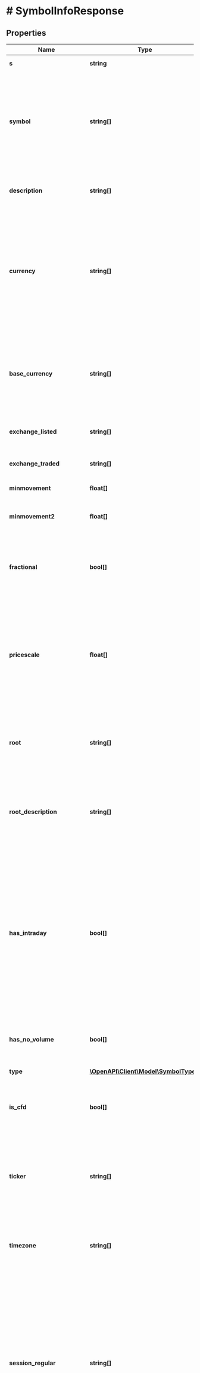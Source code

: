 # # SymbolInfoResponse

## Properties

Name | Type | Description | Notes
------------ | ------------- | ------------- | -------------
**s** | **string** | Status will always be &#x60;ok&#x60;. |
**symbol** | **string[]** | This is the name of the symbol - a string that the users will see. It should contain uppercase letters, numbers, a dot or an underscore. Also, it will be used for data requests if you are not using tickers. |
**description** | **string[]** | Description of a symbol. Will be displayed in the chart legend for this symbol. |
**currency** | **string[]** | Symbol currency, also named as counter currency. If a symbol is a currency pair, then the currency field has to contain the second currency of this pair. For example, &#x60;USD&#x60; is a currency for &#x60;EURUSD&#x60; ticker. Fiat currency must meet the ISO 4217 standard. |
**base_currency** | **string[]** | For currency pairs only. This field contains the first currency of the pair. For example, base currency for &#x60;EURUSD&#x60; ticker is &#x60;EUR&#x60;. Fiat currency must meet the ISO 4217 standard. | [optional]
**exchange_listed** | **string[]** | Short name of exchange where this symbol is listed. |
**exchange_traded** | **string[]** | Short name of exchange where this symbol is traded. |
**minmovement** | **float[]** | Minimal integer price change. |
**minmovement2** | **float[]** | This is a number for complex price formatting cases. The default value is &#x60;0&#x60;. | [optional]
**fractional** | **bool[]** | Boolean showing whether this symbol wants to have complex price formatting (see &#x60;minmov2&#x60;) or not. The default value is &#x60;false&#x60;. | [optional]
**pricescale** | **float[]** | Indicates how many decimal points the price has. For example, if the price has 2 decimal points (ex., 300.01), then &#x60;pricescale&#x60; is &#x60;100&#x60;. If it has 3 decimals, then &#x60;pricescale&#x60; is &#x60;1000&#x60; etc. If the price doesn&#39;t have decimals, set &#x60;pricescale&#x60; to &#x60;1&#x60;. |
**root** | **string[]** | Root of the features. It&#39;s required for futures symbol types only. Provide a null value for other symbol types. | [optional]
**root_description** | **string[]** | Short description of the futures root that will be displayed in the symbol search. It&#39;s required for futures only. Provide a null value for other symbol types. | [optional]
**has_intraday** | **bool[]** | Boolean value showing whether the symbol includes intraday (minutes) historical data. If it&#39;s &#x60;false&#x60; then all buttons for intraday resolutions will be disabled for this particular symbol. If it is set to &#x60;true&#x60;, all resolutions that are supplied directly by the datafeed must be provided in &#x60;intraday-multipliers&#x60; array. The default value is &#x60;true&#x60;. | [optional]
**has_no_volume** | **bool[]** | Boolean showing whether the symbol includes volume data or not. The default value is &#x60;false&#x60;. | [optional]
**type** | [**\OpenAPI\Client\Model\SymbolType[]**](SymbolType.md) | Symbol type (forex/stock etc.). |
**is_cfd** | **bool[]** | Boolean value showing whether the symbol is CFD. The base instrument type is set using the type field. | [optional]
**ticker** | **string[]** | This is a unique identifier for this particular symbol in your symbology. If you specify this property then its value will be used for all data requests for this symbol. | [optional]
**timezone** | **string[]** | Timezone of the exchange for this symbol. We expect to get the name of the time zone in olsondb format. |
**session_regular** | **string[]** | Session time format is HHMM-HHMM. E.g., a session that starts at 9:30 am and ends at 4:00 pm should look like &#x60;0930-1600&#x60;. There is a special case for symbols traded 24/7 (e.g., Bitcoin and other cryptocurrencies): the session string should be &#x60;24x7&#x60;. To specify an overnight session set start time greater than end time (ie, &#x60;1700-0900&#x60;). Session time is expected to be in exchange time zone. |
**session_extended** | **string[]** | An extended session, includes &#x60;session-premarket&#x60; and &#x60;session-postmarket&#x60;. The start time should be earlier or be equal to the start time of the &#x60;session-regular&#x60; and be equal to the start time of the &#x60;session-premarket&#x60; if it exists. | [optional]
**session_premarket** | **string[]** | An additional session before &#x60;session-regular&#x60;. The start time should be equal to the start time of the &#x60;session-extended&#x60;. The end time should be equal or less than the start time of the &#x60;session-regular&#x60;. | [optional]
**session_postmarket** | **string[]** | An additional session after the &#x60;session-regular&#x60;. The start time should be equal or greater than the end time of the &#x60;session-regular&#x60;. The end time should be equal to the end time of the &#x60;session-extended&#x60;. | [optional]
**supported_resolutions** | **string[][]** | An array of resolutions which should be enabled in resolutions picker for this symbol. Each item of an array is expected to be a string. | [optional]
**has_daily** | **bool[]** | The boolean value showing whether data feed has its own daily resolution bars or not. If &#x60;has-daily&#x60; &#x3D; &#x60;false&#x60; then Charting Library will build the respective resolutions using 1-minute bars by itself. If not, then it will request those bars from the data feed. The default value is &#x60;true&#x60;. | [optional]
**intraday_multipliers** | **string[][]** | This is an array containing intraday resolutions (in minutes) that the data feed may provide. E.g., if the data feed supports resolutions such as &#x60;[\&quot;1\&quot;, \&quot;5\&quot;, \&quot;15\&quot;]&#x60;, but has 1-minute bars for some symbols then you should set &#x60;intraday-multipliers&#x60; of this symbol to &#x60;[1]&#x60;. This will make Charting Library build 5 and 15-minute resolutions by itself. | [optional]
**has_weekly_and_monthly** | **bool[]** | The boolean value showing whether data feed has its own weekly and monthly resolution bars or not. If &#x60;has-weekly-and-monthly&#x60; &#x3D; &#x60;false&#x60; then Charting Library will build the respective resolutions using daily bars by itself. If not, then it will request those bars from the data feed. The default value is &#x60;false&#x60;. | [optional]
**pointvalue** | **float[]** | The currency value of a single whole unit price change in the instrument&#39;s currency. If the value is not provided it is assumed to be &#x60;1&#x60;. | [optional]
**expiration** | **float[]** | Expiration of the futures in the following format: YYYYMMDD. Required for futures type symbols only. | [optional]
**bar_source** | **string[]** | The principle of building bars. The default value is &#x60;trade&#x60;. | [optional]
**bar_transform** | **string[]** | The principle of bar alignment. The default value is &#x60;none&#x60;. | [optional]
**bar_fillgaps** | **bool[]** | Is used to create the zero-volume bars in the absence of any trades (i.e. bars with zero volume and equal OHLC values ). The default value is &#x60;false&#x60;. | [optional]

[[Back to Model list]](../../README.md#models) [[Back to API list]](../../README.md#endpoints) [[Back to README]](../../README.md)
